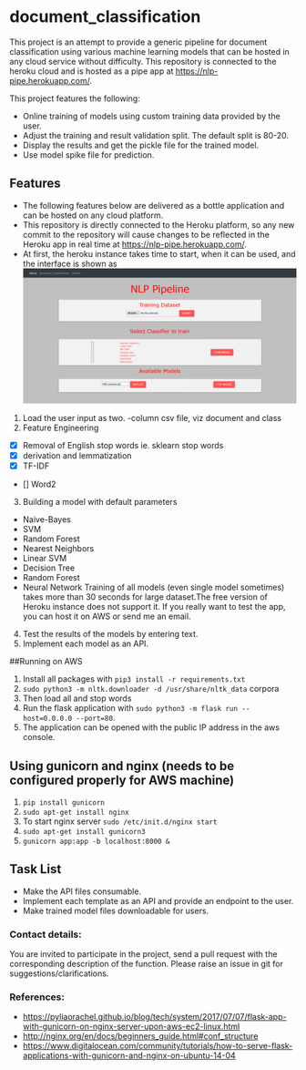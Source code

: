# document_classification
This project is an attempt to provide a generic pipeline for document classification using various machine learning models 
 that can be hosted in any cloud service without  difficulty. This repository is connected to the heroku cloud 
 and is hosted as a pipe app at https://nlp-pipe.herokuapp.com/. 
 
 This project features the following: 
 - Online training of models using custom training data provided by the user. 
 - Adjust the  training and result validation split. The default  split is 80-20. 
 - Display the results and get the pickle file for the trained model. 
 - Use model spike file for prediction.

## Features 
 - The following features below are delivered as a bottle application and can be hosted on any cloud platform. 
 - This repository is directly connected to the Heroku platform, so any new commit to the repository will cause changes to be  reflected in the 
 Heroku app in real time  at https://nlp-pipe.herokuapp.com/. 
 - At first, the heroku instance takes time to start, when it can be used, and the interface is shown as 
 ![Screenshot](static/Screenshots/NLP.png "Main") 
 1. Load the user input as two. -column csv file, viz document and class 
 2. Feature Engineering 
 - [X] Removal of English stop words ie. sklearn stop words 
 - [X] derivation and lemmatization 
 - [X] TF-IDF 
 - [] Word2
3.  Building a model with default parameters 
 - Naive-Bayes 
 - SVM 
 - Random Forest 
 - Nearest Neighbors 
 - Linear SVM 
 - Decision Tree 
 - Random Forest 
 - Neural Network 
 Training of all models (even single model sometimes) takes more than 30 seconds for large dataset.The free version of Heroku instance 
 does not support it. If you really want to test the app, you can host it on AWS or send me an email.
 4. Test the results of the models by entering text. 
 5. Implement each model as an API.

##Running on AWS
 1. Install all  packages with `pip3 install -r requirements.txt` 
 2. `sudo python3 -m nltk.downloader -d /usr/share/nltk_data` 
   corpora 
 3. Then load all and stop words 
 4. Run the flask application with `sudo python3 -m flask run --host=0.0.0.0 --port=80`. 
 5. The application can be opened with the public IP address in the aws console.
 
## Using gunicorn and nginx (needs to be configured properly for AWS machine)
1. `pip install gunicorn`
2. `sudo apt-get install nginx`
3. To start nginx server `sudo /etc/init.d/nginx start`
4. `sudo apt-get install gunicorn3`
5. `gunicorn app:app -b localhost:8000 &`


## Task List 
 - Make the API files consumable. 
 - Implement each template as an API and provide an endpoint to the user. 
 - Make trained model files downloadable for users.
 
### Contact details: 
 You are invited to participate in the project,  send a pull request with the corresponding description of the function. 
 Please raise an issue in git for suggestions/clarifications.
 
### References:
 - https://pyliaorachel.github.io/blog/tech/system/2017/07/07/flask-app-with-gunicorn-on-nginx-server-upon-aws-ec2-linux.html
 - http://nginx.org/en/docs/beginners_guide.html#conf_structure
 - https://www.digitalocean.com/community/tutorials/how-to-serve-flask-applications-with-gunicorn-and-nginx-on-ubuntu-14-04
